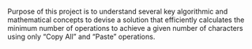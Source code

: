 Purpose of this project is to understand several key algorithmic and mathematical concepts to devise a solution that efficiently calculates the minimum number of operations to achieve a given number of characters using only “Copy All” and “Paste” operations.

